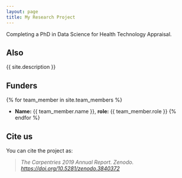 ```yaml
---
layout: page
title: My Research Project
---
```


Completing a PhD in Data Science for Health Technology Appraisal. 

## Also

{{ site.description }}

## Funders

{% for team_member in site.team_members %}
- **Name:** {{ team_member.name }}, **role:** {{ team_member.role }}
{% endfor %}


## Cite us
You can cite the project as:

> *The Carpentries 2019 Annual Report. Zenodo. https://doi.org/10.5281/zenodo.3840372*
> 


